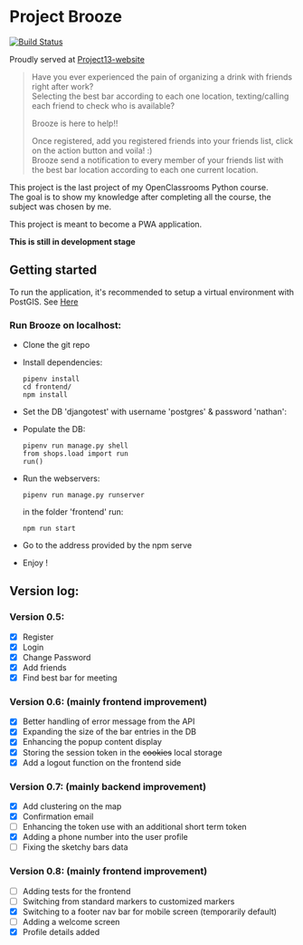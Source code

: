 # Project Brooze

[![Build Status](https://travis-ci.org/Natnat94/project_13.svg?branch=master)](https://travis-ci.org/Natnat94/project_13)

Proudly served at [Project13-website](https://projet13.nathan-mimoun.live)

> Have you ever experienced the pain of organizing a drink with friends right after work? <br> 
> Selecting the best bar according to each one location, texting/calling each friend to check who is available? 
> 
> Brooze is here to help!! 
> 
> Once registered, add you registered friends into your friends list, click on the action button and voila! :) <br>
Brooze send a notification to every member of your friends list with the best bar location according to each one current location.

This project is the last project of my OpenClassrooms Python course.
<br>The goal is to show my knowledge after completing all the course, the subject was chosen by me.

This project is meant to become a PWA application.

**This is still in development stage**


## Getting started

To run the application, it's recommended to setup a virtual environment with PostGIS.
See [Here](https://docs.djangoproject.com/en/3.0/ref/contrib/gis/tutorial/#setting-up)

### Run Brooze on localhost:
- Clone the git repo
- Install dependencies:

    ``` 
    pipenv install
    cd frontend/
    npm install
    ```

- Set the DB 'djangotest' with username 'postgres' & password 'nathan':
- Populate the DB:
    
    ```pipenv run manage.py migrate
    pipenv run manage.py shell
    from shops.load import run
    run()
    ```
    
- Run the webservers:

     ```
     pipenv run manage.py runserver
     ```

  in the folder 'frontend' run: 

     ```
     npm run start
     ```

- Go to the address provided by the npm serve
      
- Enjoy !


## Version log:
### Version 0.5:

  - [x] Register
  - [x] Login
  - [x] Change Password
  - [x] Add friends
  - [x] Find best bar for meeting

### Version 0.6: (mainly frontend improvement)

  - [x] Better handling of error message from the API
  - [x] Expanding the size of the bar entries in the DB
  - [x] Enhancing the popup content display
  - [x] Storing the session token in the ~~cookies~~ local storage
  - [x] Add a logout function on the frontend side

### Version 0.7: (mainly backend improvement)
  - [x] Add clustering on the map
  - [x] Confirmation email
  - [ ] Enhancing the token use with an additional short term token
  - [x] Adding a phone number into the user profile
  - [ ] Fixing the sketchy bars data 

### Version 0.8: (mainly frontend improvement)

  - [ ] Adding tests for the frontend
  - [ ] Switching from standard markers to customized markers
  - [x] Switching to a footer nav bar for mobile screen (temporarily default)
  - [ ] Adding a welcome screen
  - [x] Profile details added
